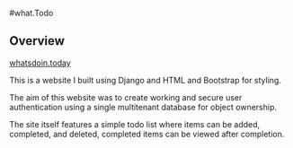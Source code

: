 #what.Todo

## Overview
[whatsdoin.today](whatsdoin.today)

This is a website I built using Django and HTML and Bootstrap for styling.  

The aim of this website was to create working and secure user authentication using a single multitenant database for object ownership.  

The site itself features a simple todo list where items can be added, completed, and deleted, completed items can be viewed after completion.  


